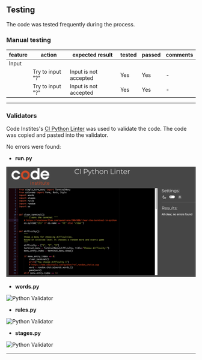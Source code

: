 ## Testing

The code was tested frequently during the process.

### Manual testing

| feature | action | expected result | tested | passed | comments |
| --- | --- | --- | --- | --- | --- |
| Input | | | | | |
|  | Try to input "?" | Input is not accepted | Yes | Yes | - |
|  | Try to input "?" | Input is not accepted | Yes | Yes | - |


---

### Validators

Code Instites's [CI Python Linter](https://pep8ci.herokuapp.com/#) was used to validate the code. The code was copied and pasted into the validator.

No errors were found:

- **run.py**

![Python Validator](documentation/linter_run.png)

- **words.py**

![Python Validator](documentation/linter_words)

- **rules.py**

![Python Validator](documentation/linter_rules)

- **stages.py**

![Python Validator](documentation/linter_stages)

---